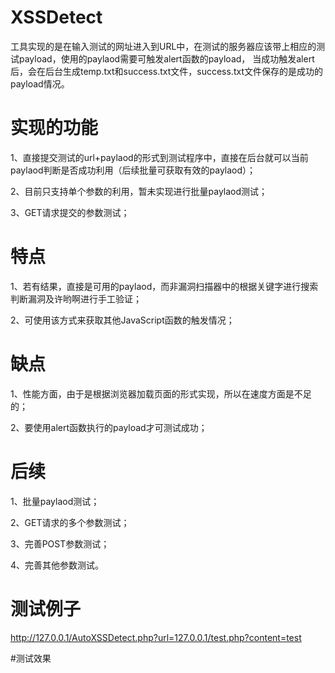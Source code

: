 # XSSDetect


工具实现的是在输入测试的网址进入到URL中，在测试的服务器应该带上相应的测试payload，使用的paylaod需要可触发alert函数的payload，
当成功触发alert后，会在后台生成temp.txt和success.txt文件，success.txt文件保存的是成功的payload情况。


# 实现的功能

1、直接提交测试的url+paylaod的形式到测试程序中，直接在后台就可以当前paylaod判断是否成功利用（后续批量可获取有效的paylaod）；

2、目前只支持单个参数的利用，暂未实现进行批量paylaod测试；

3、GET请求提交的参数测试；

# 特点

1、若有结果，直接是可用的paylaod，而非漏洞扫描器中的根据关键字进行搜索判断漏洞及许哟啊进行手工验证；

2、可使用该方式来获取其他JavaScript函数的触发情况；


# 缺点

1、性能方面，由于是根据浏览器加载页面的形式实现，所以在速度方面是不足的；

2、要使用alert函数执行的payload才可测试成功；


# 后续

1、批量paylaod测试；

2、GET请求的多个参数测试；

3、完善POST参数测试；

4、完善其他参数测试。



# 测试例子

http://127.0.0.1/AutoXSSDetect.php?url=127.0.0.1/test.php?content=test<script>alert(1)</script>

#测试效果


